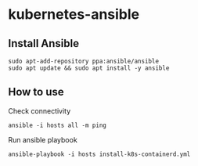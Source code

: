 # kubernetes-ansible

## Install Ansible
```
sudo apt-add-repository ppa:ansible/ansible
sudo apt update && sudo apt install -y ansible
```
## How to use
Check connectivity
```
ansible -i hosts all -m ping
```
Run ansible playbook
```
ansible-playbook -i hosts install-k8s-containerd.yml
```
